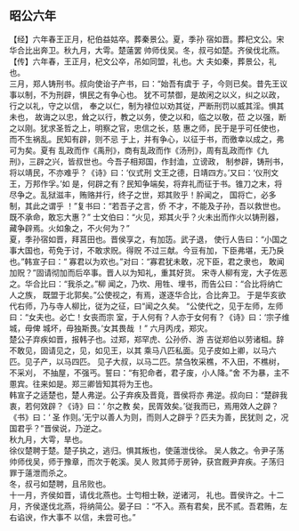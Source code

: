 ## 昭公六年

【经】六年春王正月，杞伯益姑卒。葬秦景公。夏，季孙
宿如晋。葬杞文公。宋华合比出奔卫。秋九月，大雩。楚薳罢
帅师伐吴。冬，叔弓如楚。齐侯伐北燕。  
【传】六年春，王正月，杞文公卒，吊如同盟，礼也。大
夫如秦，葬景公，礼也。  
三月，郑人铸刑书。叔向使诒子产书，曰：“始吾有虞于
子，今则已矣。昔先王议事以制，不为刑辟，惧民之有争心也。
犹不可禁御，是故闲之以义，纠之以政，行之以礼，守之以信，
奉之以仁，制为禄位以劝其従，严断刑罚以威其淫。惧其未也，
故诲之以忠，耸之以行，教之以务，使之以和，临之以敬，莅
之以强，断之以刚。犹求圣哲之上，明察之官，忠信之长，慈
惠之师，民于是乎可任使也，而不生祸乱。民知有辟，则不忌
于上，并有争心，以征于书，而徼幸以成之，弗可为矣。夏有
乱政而作《禹刑》，商有乱政而作《汤刑》，周有乱政而作《九
刑》，三辟之兴，皆叔世也。今吾子相郑国，作封洫，立谤政，
制参辟，铸刑书，将以靖民，不亦难乎？《诗》曰：‘仪式刑
文王之德，日靖四方。’又曰：‘仪刑文王，万邦作孚。’如
是，何辟之有？民知争端矣，将弃礼而征于书。锥刀之末，将
尽争之。乱狱滋丰，贿赂并行，终子之世，郑其败乎！肸闻之，
国将亡，必多制，其此之谓乎 ！”复书曰：“若吾子之言，侨
不才，不能及子孙，吾以救世也。既不承命，敢忘大惠？”
士文伯曰：“火见，郑其火乎？火未出而作火以铸刑器，
藏争辟焉。火如象之，不火何为？”  
夏，季孙宿如晋，拜莒田也。晋侯享之，有加笾。武子退，
使行人告曰：“小国之事大国也，苟免于讨，不敢求贶。得贶
不过三献。今豆有加，下臣弗堪，无乃戾也。”韩宣子曰：“
寡君以为欢也。”对曰：“寡君犹未敢，况下臣，君之隶也，
敢闻加贶？”固请彻加而后卒事。晋人以为知礼，重其好货。
宋寺人柳有宠，大子佐恶之。华合比曰：“我杀之。”柳
闻之，乃坎、用牲、埋书，而告公曰：“合比将纳亡人之族，
既盟于北郭矣。”公使视之，有焉，遂逐华合比，合比奔卫。
于是华亥欲代右师，乃与寺人柳比，従为之征，曰“闻之久矣。
“公使代之，见于左师，左师曰：“女夫也。必亡！女丧而宗
室，于人何有？人亦于女何有？《诗》曰：‘宗子维城，毋俾
城坏，毋独斯畏。’女其畏哉 ！”
六月丙戌，郑灾。  
楚公子弃疾如晋，报韩子也。过郑，郑罕虎、公孙侨、游
吉従郑伯以劳诸柤。辞不敢见，固请见之，见，如见王，以其
乘马八匹私面。见子皮如上卿，以马六匹。见子产，以马四匹。
见子大叔，以马二匹。禁刍牧采樵，不入田，不樵树，不采刈，
不抽屋，不强丐。誓曰：“有犯命者，君子废，小人降。”舍
不为暴，主不慁宾。往来如是。郑三卿皆知其将为王也。  
韩宣子之适楚也，楚人弗逆。公子弃疾及晋竟，晋侯将亦
弗逆。叔向曰：“楚辟我衷，若何效辟？《诗》曰：‘ 尔之教
矣，民胥效矣。’従我而已，焉用效人之辟？《书》曰：‘ 圣
作则。’无宁以善人为则，而则人之辟乎？匹夫为善，民犹则
之，况国君乎？”晋侯说，乃逆之。  
秋九月，大雩，旱也。  
徐仪楚聘于楚。楚子执之，逃归。惧其叛也，使薳泄伐徐。
吴人救之。令尹子荡帅师伐吴，师于豫章，而次于乾溪。吴人
败其师于房钟，获宫厩尹弃疾。子荡归罪于薳泄而杀之。  
冬，叔弓如楚聘，且吊败也。  
十一月，齐侯如晋，请伐北燕也。士匄相士鞅，逆诸河，
礼也。晋侯许之。十二月，齐侯遂伐北燕，将纳简公。晏子曰
：“不入。燕有君矣，民不贰。吾君贿，左右谄谀，作大事不
以信，未尝可也。”  

